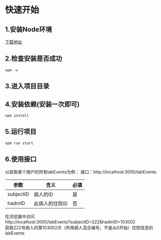 # 快速开始
## 1.安装Node环境
[下载地址](https://nodejs.org/zh-cn/)
## 2.检查安装是否成功
    npm -v
## 3.进入项目目录

## 4.安装依赖(安装一次即可)
    npm install
## 5.运行项目
    npm run start
## 6.使用接口
以获取某个用户的所有labEvents为例：
接口：http://localhost:3000/labEvents 

| 参数 | 含义 | 必填 |
| ------ | ------ | ------ |
| subjectID | 病人的ID | 是 |
| hadmID | 此病人的住院ID | 否 |

在浏览器中访问  
http://localhost:3000/labEvents?subjectID=222&hadmID=103002  
获取222号病人的第103002次（所用病人混合编号，不是从0开始）住院信息的labEvents
